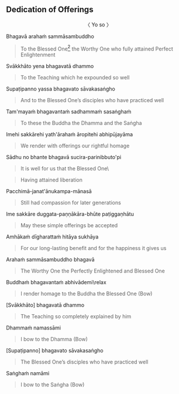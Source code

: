 ## Dedication of Offerings<a id="dedication-of-offerings"></a>

<center>〈 Yo so 〉</center>

Bhagavā arahaṁ sammāsambuddho

<div class="english">

>  To the Blessed One<a href="#endnote2"><sup>2</sup></a> the Worthy One who fully attained Perfect Enlightenment

</div>

Svākkhāto yena bhagavatā dhammo

<div class="english">

>  To the Teaching which he expounded so well

</div>

Supaṭipanno yassa bhagavato sāvakasaṅgho

<div class="english">

>  And to the Blessed One’s disciples who have practiced well

</div>

Tam'mayaṁ bhagavantaṁ sadhammaṁ sasaṅghaṁ

<div class="english">

>  To these the Buddha the Dhamma and the Saṅgha

</div>

Imehi sakkārehi yath'ārahaṁ āropitehi abhipūjayāma

<div class="english">

>  We render with offerings our rightful homage

</div>

Sādhu no bhante bhagavā sucira-parinibbuto'pi

<div class="english">

>  It is well for us that the Blessed One\

>  Having attained liberation

</div>

Pacchimā-janat'ānukampa-mānasā

<div class="english">

>  Still had compassion for later generations

</div>

Ime sakkāre duggata-paṇṇākāra-bhūte paṭiggaṇhātu

<div class="english">

>  May these simple offerings be accepted

</div>

Amhākaṁ dīgharattaṁ hitāya sukhāya

<div class="english">

>  For our long-lasting benefit and for the happiness it gives us

</div>

Arahaṁ sammāsambuddho bhagavā

<div class="english">

>  The Worthy One the Perfectly Enlightened and Blessed One

</div>

Buddhaṁ bhagavantaṁ abhivādemi\relax

<div class="english">

>  I render homage to the Buddha the Blessed One (Bow)

</div>

[Svākkhāto] bhagavatā dhammo

<div class="english">

>  The Teaching so completely explained by him

</div>

Dhammaṁ namassāmi

<div class="english">

>  I bow to the Dhamma (Bow)

</div>

[Supaṭipanno] bhagavato sāvakasaṅgho

<div class="english">

>  The Blessed One’s disciples who have practiced well

</div>

Saṅghaṁ namāmi

<div class="english">

>  I bow to the Saṅgha (Bow)

</div>
